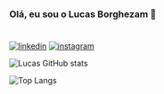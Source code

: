 ### Olá, eu sou o Lucas Borghezam 🙋

#


### 
[![linkedin](https://img.shields.io/badge/LinkedIn-0077B5?style=for-the-badge&logo=linkedin&logoColor=white)](https://www.linkedin.com/in/lucas-alexandre-borghezam-050420310/)
[![instagram](https://img.shields.io/badge/Instagram-E4405F?style=for-the-badge&logo=instagram&logoColor=white)](https://www.instagram.com/_.borghezam_/)

![Lucas GitHub stats](https://github-readme-stats.vercel.app/api?username=Lucasborghezam&show_icons=true&theme=synthwave)


![Top Langs](https://github-readme-stats.vercel.app/api/top-langs/?username=Lucasborghezam&size_weight=0.5&count_weight=0.5&theme=synthwave)
